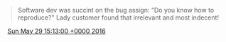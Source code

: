> Software dev was succint on the bug assign: "Do you know how to reproduce?" Lady customer found that irrelevant and most indecent\!

<img src="../../media/tweet.ico" width="12" /> [Sun May 29 15:13:00 +0000 2016](https://twitter.com/DromerDenker/status/736938400163495937)